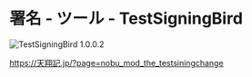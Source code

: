 # 署名 - ツール - TestSigningBird

![TestSigningBird 1.0.0.2](https://img.shields.io/badge/TestSigningBird-1.0.0.2-6479ff.svg)

https://天翔記.jp/?page=nobu_mod_the_testsiningchange